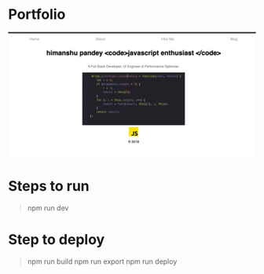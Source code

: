 # Portfolio

![homepage](./static/homepage2.png)

# Steps to run

> npm run dev

# Step to deploy

> npm run build
> npm run export
> npm run deploy
